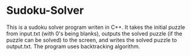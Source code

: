 # Sudoku-Solver

This is a sudoku solver program writen in C++. 
It takes the initial puzzle from input.txt (with 0's being blanks), outputs the solved puzzle (if the puzzle can be solved) to the screen, and writes the solved puzzle to output.txt.
The program uses backtracking algorithm. 
